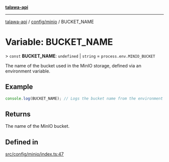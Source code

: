 [**talawa-api**](../../../README.md)

***

[talawa-api](../../../modules.md) / [config/minio](../README.md) / BUCKET\_NAME

# Variable: BUCKET\_NAME

\> `const` **BUCKET\_NAME**: `undefined` \| `string` = `process.env.MINIO_BUCKET`

The name of the bucket used in the MinIO storage, defined via an environment variable.

## Example

```typescript
console.log(BUCKET_NAME); // Logs the bucket name from the environment
```

## Returns

The name of the MinIO bucket.

## Defined in

[src/config/minio/index.ts:47](https://github.com/PalisadoesFoundation/talawa-api/blob/6bd0fecc1032af2aa70d925c85724d9fec2350f9/src/config/minio/index.ts#L47)
